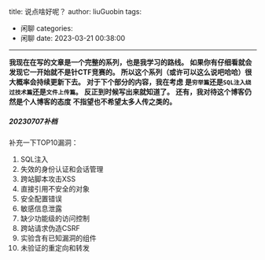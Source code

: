 title: 说点啥好呢？
author: liuGuobin
tags:
  - 闲聊
categories:
  - 闲聊
date: 2023-03-21 00:38:00
---
**我现在在写的文章是一个完整的系列，也是我学习的路线。**
**如果你有仔细看就会发现它一开始就不是针CTF竞赛的。**
**所以这个系列（或许可以这么说吧哈哈）很大概率会持续更新下去。**
**对于下个部分的内容，我在考虑**
**是`穷举篇`还是`SQL注入绕过技术篇`还是`文件上传篇`。**
**反正到时候写出来就知道了。**
**还有，我对待这个博客仍然是个人博客的态度**
**不指望也不希望太多人传之类的。**

##### 20230707补档
补充一下TOP10漏洞：
1. SQL注入
2. 失效的身份认证和会话管理
3. 跨站脚本攻击XSS
4. 直接引用不安全的对象
5. 安全配置错误
6. 敏感信息泄露
7. 缺少功能级的访问控制
8. 跨站请求伪造CSRF
9. 实验含有已知漏洞的组件
10. 未验证的重定向和转发
